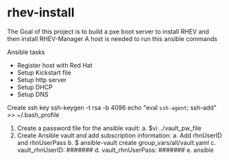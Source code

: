 # rhev-install
The Goal of this project is to build a pxe boot server to install RHEV and then install RHEV-Manager
A host is needed to run this ansible commands

Ansible tasks
-	Register host with Red Hat
-	Setup Kickstart file
-	Setup http server
-	Setup DHCP
-	Setup DNS

Create ssh key
ssh-keygen -t rsa -b 4096
echo "eval `ssh-agent`; ssh-add" >> ~/.bash_profile
1.	Create a password file for the ansible vault:
a.	$vi ../vault_pw_file
2.	Create Ansible vault and add subscription information:
a.	Add rhnUserID and rhnUserPass
b.	$ ansible-vault create group_vars/all/vault.yaml
c.	vault_rhnUserID: #######
d.	vault_rhnUserPass: #######
e.	ansible
